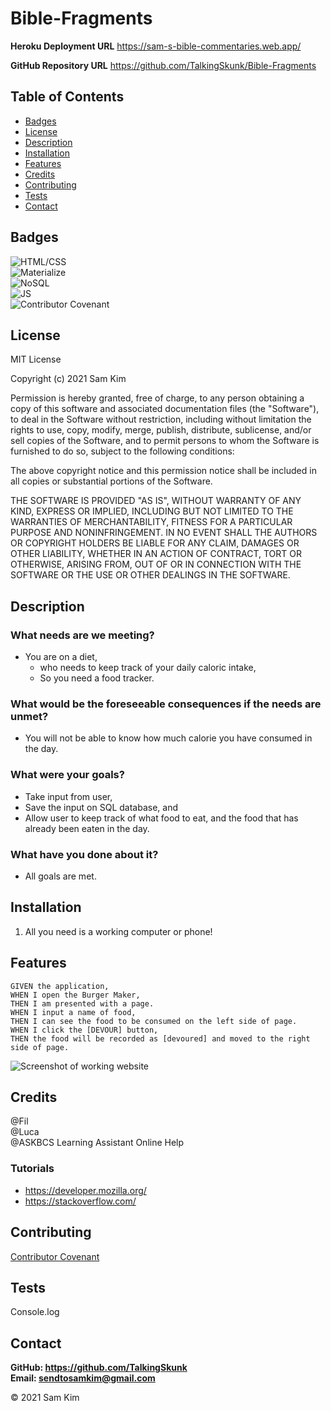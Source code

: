 # Bible-Fragments

**Heroku Deployment URL**
https://sam-s-bible-commentaries.web.app/

**GitHub Repository URL**
https://github.com/TalkingSkunk/Bible-Fragments



## Table of Contents

* [Badges](#badges)
* [License](#license)
* [Description](#description)
* [Installation](#installation)
* [Features](#features)
* [Credits](#credits)
* [Contributing](#contributing)
* [Tests](#tests)
* [Contact](#contact)



## Badges

![HTML/CSS](https://img.shields.io/badge/HTML%2FCSS-100%25-blue)  
![Materialize](https://img.shields.io/badge/MaterializeCSS-Enigma-orange)  
![NoSQL](https://img.shields.io/badge/FireStore-Spearhead-red)  
![JS](https://img.shields.io/badge/JavaScript-Strife-darkgreen)  
![Contributor Covenant](https://img.shields.io/badge/Contributor%20Covenant-v2.0%20adopted-ff69b4.svg)  



## License

MIT License

Copyright (c) 2021 Sam Kim

Permission is hereby granted, free of charge, to any person obtaining a copy
of this software and associated documentation files (the "Software"), to deal
in the Software without restriction, including without limitation the rights
to use, copy, modify, merge, publish, distribute, sublicense, and/or sell
copies of the Software, and to permit persons to whom the Software is
furnished to do so, subject to the following conditions:

The above copyright notice and this permission notice shall be included in all
copies or substantial portions of the Software.

THE SOFTWARE IS PROVIDED "AS IS", WITHOUT WARRANTY OF ANY KIND, EXPRESS OR
IMPLIED, INCLUDING BUT NOT LIMITED TO THE WARRANTIES OF MERCHANTABILITY,
FITNESS FOR A PARTICULAR PURPOSE AND NONINFRINGEMENT. IN NO EVENT SHALL THE
AUTHORS OR COPYRIGHT HOLDERS BE LIABLE FOR ANY CLAIM, DAMAGES OR OTHER
LIABILITY, WHETHER IN AN ACTION OF CONTRACT, TORT OR OTHERWISE, ARISING FROM,
OUT OF OR IN CONNECTION WITH THE SOFTWARE OR THE USE OR OTHER DEALINGS IN THE
SOFTWARE.



## Description

### What needs are we meeting?
* You are on a diet,
    * who needs to keep track of your daily caloric intake,
    * So you need a food tracker.


### What would be the foreseeable consequences if the needs are unmet?
* You will not be able to know how much calorie you have consumed in the day.


### What were your goals?
* Take input from user,
* Save the input on SQL database, and
* Allow user to keep track of what food to eat, and the food that has already been eaten in the day.


### What have you done about it?
* All goals are met.



## Installation

1. All you need is a working computer or phone!



## Features

```
GIVEN the application,
WHEN I open the Burger Maker,
THEN I am presented with a page.
WHEN I input a name of food,
THEN I can see the food to be consumed on the left side of page.
WHEN I click the [DEVOUR] button,
THEN the food will be recorded as [devoured] and moved to the right side of page.
```

![Screenshot of working website](./hw11.png)



## Credits

@Fil  
@Luca  
@ASKBCS Learning Assistant Online Help  

### Tutorials
* https://developer.mozilla.org/
* https://stackoverflow.com/



## Contributing

[Contributor Covenant](https://www.contributor-covenant.org/version/2/0/code_of_conduct/code_of_conduct.md)



## Tests

Console.log



## Contact

**GitHub: https://github.com/TalkingSkunk**  
**Email: sendtosamkim@gmail.com**



&copy; 2021 Sam Kim